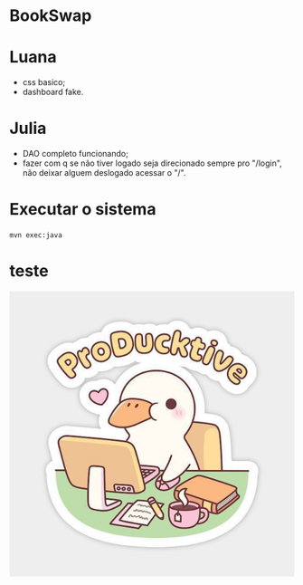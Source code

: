 # BookSwap

# Luana
- css basico;
- dashboard fake.

# Julia 
- DAO completo funcionando;
- fazer com q se não tiver logado seja direcionado sempre pro "/login",
  não deixar alguem deslogado acessar o "/".

# Executar o sistema
`mvn exec:java`

# teste

![kk](f8e830e2-7a3f-4824-832f-6ac92445f6dd.jpg)